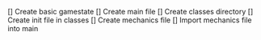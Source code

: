 [] Create basic gamestate
    [] Create main file
    [] Create classes directory
    [] Create init file in classes
    [] Create mechanics file
    [] Import mechanics file into main